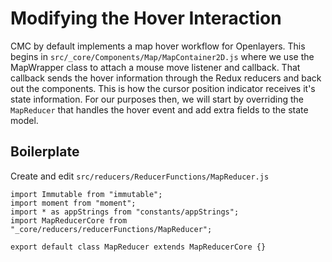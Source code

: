 # Modifying the Hover Interaction

CMC by default implements a map hover workflow for Openlayers. This begins in `src/_core/Components/Map/MapContainer2D.js` where we use the MapWrapper class to attach a mouse move listener and callback. That callback sends the hover information through the Redux reducers and back out the components. This is how the cursor position indicator receives it's state information. For our purposes then, we will start by overriding the `MapReducer` that handles the hover event and add extra fields to the state model.

## Boilerplate

Create and edit `src/reducers/ReducerFunctions/MapReducer.js`

```JS
import Immutable from "immutable";
import moment from "moment";
import * as appStrings from "constants/appStrings";
import MapReducerCore from "_core/reducers/reducerFunctions/MapReducer";

export default class MapReducer extends MapReducerCore {}
```